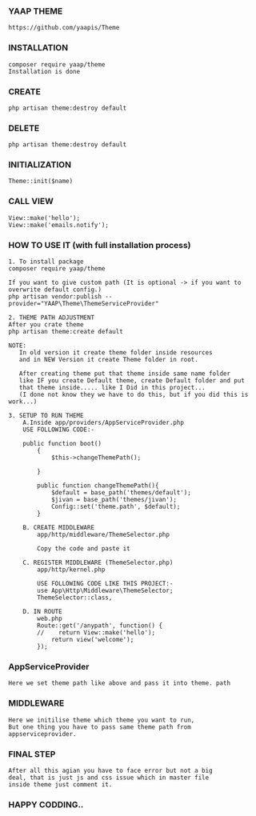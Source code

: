 ### YAAP THEME
    https://github.com/yaapis/Theme
    
### INSTALLATION
    composer require yaap/theme
    Installation is done
    
### CREATE
    php artisan theme:destroy default
        
### DELETE
    php artisan theme:destroy default
    
    
### INITIALIZATION
    Theme::init($name)
     
### CALL VIEW
    View::make('hello');
    View::make('emails.notify');
    
### HOW TO USE IT (with full installation process)
    1. To install package
    composer require yaap/theme
    
    If you want to give custom path (It is optional -> if you want to overwrite default config.)
    php artisan vendor:publish --provider="YAAP\Theme\ThemeServiceProvider"
    
    2. THEME PATH ADJUSTMENT     
    After you crate theme 
    php artisan theme:create default
    
    NOTE:
       In old version it create theme folder inside resources
       and in NEW Version it create Theme folder in root.
       
       After creating theme put that theme inside same name folder
       like IF you create Default theme, create Default folder and put 
       that theme inside..... like I Did in this project...
       (I done not know they we have to do this, but if you did this is work...)
    
    3. SETUP TO RUN THEME
        A.Inside app/providers/AppServiceProvider.php
        USE FOLLOWING CODE:-
        
        public function boot()
            {
                $this->changeThemePath();
        
            }
        
            public function changeThemePath(){
                $default = base_path('themes/default');
                $jivan = base_path('themes/jivan');
                Config::set('theme.path', $default);
            }
        
        B. CREATE MIDDLEWARE
            app/http/middleware/ThemeSelector.php
            
            Copy the code and paste it
          
        C. REGISTER MIDDLEWARE (ThemeSelector.php)
            app/http/kernel.php
            
            USE FOLLOWING CODE LIKE THIS PROJECT:-    
            use App\Http\Middleware\ThemeSelector;
            ThemeSelector::class,
        
        D. IN ROUTE
            web.php
            Route::get('/anypath', function() {
            //    return View::make('hello');
                return view('welcome');
            });

### AppServiceProvider
    Here we set theme path like above and pass it into theme. path
    
    
### MIDDLEWARE
    Here we initilise theme which theme you want to run,
    But one thing you have to pass same theme path from
    appserviceprovider.
    
### FINAL STEP
    After all this agian you have to face error but not a big 
    deal, that is just js and css issue which in master file
    inside theme just comment it.
    
    
    
### HAPPY CODDING..                   
